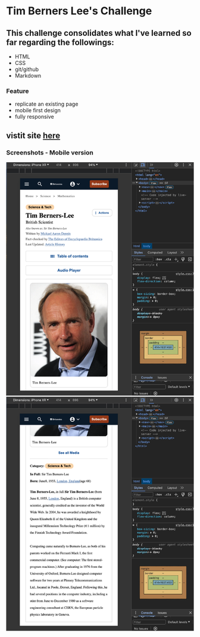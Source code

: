 
# Tim Berners Lee's Challenge
## This challenge consolidates what I've learned so far regarding the followings:

- HTML
- CSS
- git/github
- Markdown

### Feature
 - replicate an existing page
 - mobile first design
 - fully responsive


## vistit site [here](https://brieucdegoussencourt.github.io/tim-berners-lee/)

### Screenshots - Mobile version

<img src="./Screenshot 2024-05-28 at 16.16.54.png" alt="Getting there"/>
<img src="./Screenshot 2024-05-28 at 16.17.08.png" alt="Getting there"/>



